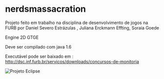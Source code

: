 # nerdsmassacration
Projeto feito em trabalho na disciplina de desenvolvimento de jogos na FURB por Daniel Severo Estrázulas , Juliana Erckmann Effting, Soraia Goede

Engine 2D GTGE

Deve ser compilado com java 1.6

Executável pode ser baixado em :
http://dsc.inf.furb.br/servicos/downloads/concursos-de-monitoria


![Projeto Eclipse](https://user-images.githubusercontent.com/9338990/53114454-8bac5d00-3522-11e9-9fd9-e088254de1d0.png)

